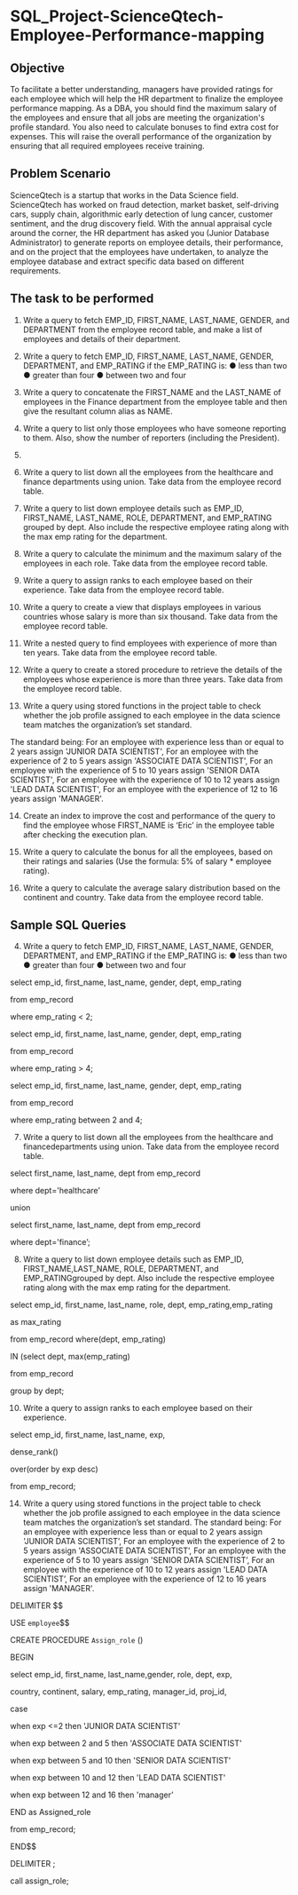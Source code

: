 # SQL_Project-ScienceQtech-Employee-Performance-mapping

## Objective
To facilitate a better understanding, managers have provided ratings for each employee which will help the HR department to finalize the employee performance mapping. As a DBA, you should find the maximum salary of the employees and ensure that all jobs are meeting the organization's profile standard. You also need to calculate bonuses to find extra cost for expenses. This will raise the overall performance of the organization by ensuring that all required employees receive training.

## Problem Scenario
ScienceQtech is a startup that works in the Data Science field. ScienceQtech has worked on fraud detection, market basket, self-driving cars, supply chain, algorithmic early detection of lung cancer, customer sentiment, and the drug discovery field. With the annual appraisal cycle around the corner, the HR department has asked you (Junior Database Administrator) to generate reports on employee details, their performance, and on the project that the employees have undertaken, to analyze the employee database and extract specific data based on different requirements.

## The task to be performed
1.	Write a query to fetch EMP_ID, FIRST_NAME, LAST_NAME, GENDER, and DEPARTMENT from the employee record table, and make a list of employees and details of their department.

2.	Write a query to fetch EMP_ID, FIRST_NAME, LAST_NAME, GENDER, DEPARTMENT, and EMP_RATING if the EMP_RATING is: 
●	less than two
●	greater than four 
●	between two and four

3.	Write a query to concatenate the FIRST_NAME and the LAST_NAME of employees in the Finance department from the employee table and then give the resultant column alias as NAME.

4.	Write a query to list only those employees who have someone reporting to them. Also, show the number of reporters (including the President).
5.	
6.	Write a query to list down all the employees from the healthcare and finance departments using union. Take data from the employee record table.

7.	Write a query to list down employee details such as EMP_ID, FIRST_NAME, LAST_NAME, ROLE, DEPARTMENT, and EMP_RATING grouped by dept. Also include the respective employee rating along with the max emp rating for the department.

8.	Write a query to calculate the minimum and the maximum salary of the employees in each role. Take data from the employee record table.

9.	Write a query to assign ranks to each employee based on their experience. Take data from the employee record table.

10.	Write a query to create a view that displays employees in various countries whose salary is more than six thousand. Take data from the employee record table.

11.	Write a nested query to find employees with experience of more than ten years. Take data from the employee record table.

12.	Write a query to create a stored procedure to retrieve the details of the employees whose experience is more than three years. Take data from the employee record table.

13.	Write a query using stored functions in the project table to check whether the job profile assigned to each employee in the data science team matches the organization’s set standard.

The standard being:
For an employee with experience less than or equal to 2 years assign 'JUNIOR DATA SCIENTIST',
For an employee with the experience of 2 to 5 years assign 'ASSOCIATE DATA SCIENTIST',
For an employee with the experience of 5 to 10 years assign 'SENIOR DATA SCIENTIST',
For an employee with the experience of 10 to 12 years assign 'LEAD DATA SCIENTIST',
For an employee with the experience of 12 to 16 years assign 'MANAGER'.

14.	Create an index to improve the cost and performance of the query to find the employee whose FIRST_NAME is ‘Eric’ in the employee table after checking the execution plan.

15.	Write a query to calculate the bonus for all the employees, based on their ratings and salaries (Use the formula: 5% of salary * employee rating).

16.	Write a query to calculate the average salary distribution based on the continent and country. Take data from the employee record table.

## Sample SQL Queries
4.	Write a query to fetch EMP_ID, FIRST_NAME, LAST_NAME, GENDER, DEPARTMENT, and EMP_RATING if the EMP_RATING is: 
●	less than two
●	greater than four 
●	between two and four

select emp_id, first_name, last_name, gender, dept, emp_rating 

from emp_record

where emp_rating < 2;


select emp_id, first_name, last_name, gender, dept, emp_rating 

from emp_record

where emp_rating > 4;


select emp_id, first_name, last_name, gender, dept, emp_rating 

from emp_record

where emp_rating between 2 and 4;

7. Write a query to list down all the employees from the healthcare and financedepartments using union. Take data from the employee record table.

select first_name, last_name, dept from emp_record

where dept='healthcare’

union

select first_name, last_name, dept from emp_record

where dept='finance’;

8. Write a query to list down employee details such as EMP_ID, FIRST_NAME,LAST_NAME, ROLE, DEPARTMENT, and EMP_RATINGgrouped by dept. Also include the respective employee rating along with the max emp rating for the department.

select emp_id, first_name, last_name, role, dept, emp_rating,emp_rating

as max_rating

from emp_record where(dept, emp_rating)

IN (select dept, max(emp_rating)

from emp_record

group by dept;

10. Write a query to assign ranks to each employee based on their experience.

select emp_id, first_name, last_name, exp,

dense_rank()

over(order by exp desc) 

from emp_record;

14. Write a query using stored functions in the project table to check whether the job
profile assigned to each employee in the data science team matches the
organization’s set standard.
The standard being:
For an employee with experience less than or equal to 2 years assign 'JUNIOR
DATA SCIENTIST’,
For an employee with the experience of 2 to 5 years assign 'ASSOCIATE DATA
SCIENTIST’,
For an employee with the experience of 5 to 10 years assign 'SENIOR DATA
SCIENTIST’,
For an employee with the experience of 10 to 12 years assign 'LEAD DATA
SCIENTIST’,
For an employee with the experience of 12 to 16 years assign 'MANAGER'.

DELIMITER $$


USE `employee`$$

CREATE PROCEDURE `Assign_role` ()

BEGIN

select emp_id, first_name, last_name,gender, role, dept, exp,

country, continent, salary, emp_rating, manager_id, proj_id,

case

when exp <=2 then 'JUNIOR DATA SCIENTIST'

when exp between 2 and 5 then 'ASSOCIATE DATA SCIENTIST'

when exp between 5 and 10 then 'SENIOR DATA SCIENTIST'

when exp between 10 and 12 then 'LEAD DATA SCIENTIST'

when exp between 12 and 16 then 'manager’

END as Assigned_role

from emp_record;

END$$

DELIMITER ;

call assign_role;





